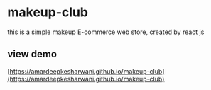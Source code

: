 # makeup-club
this is a simple makeup E-commerce web store, created by react js

## view demo

[https://amardeepkesharwani.github.io/makeup-club](https://amardeepkesharwani.github.io/makeup-club)
